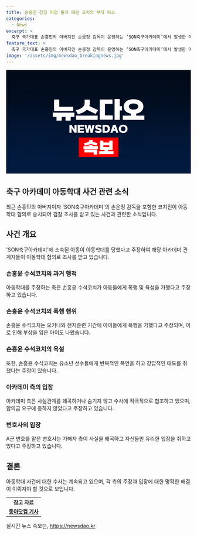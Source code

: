 ```yaml
---
title: 손흥민 친형 피멍 들게 때린 코치의 부자 피소
categories:
  - News
excerpt: >
  축구 국가대표 손흥민의 아버지인 손웅정 감독이 운영하는 ‘SON축구아카데미’에서 발생한 아동학대 고소 사건에 연루된 코치 중 하나가 손흥민의 형 손흥윤 수석코치였다. 이들은 아카데미 소속 유소년 선수들에게 폭언, 욕설, 폭행을 가했으며, 손흥윤 코치는 한 아이에게 욕설과 폭행을 가한 것으로 확인됐다. 이에 대해 손 감독은 사과의 뜻을 표명했지만, 합의금 문제와 관련하여 변호사는 가해자 측이 고소인 측을 거액의 합의금을 요구하는 사람으로 묘사하는 것은 2차 가해라고 주장했다. 
feature_text: >
  축구 국가대표 손흥민의 아버지인 손웅정 감독이 운영하는 ‘SON축구아카데미’에서 발생한 아동학대 고소 사건에 연루된 코치 중 하나가 손흥민의 형 손흥윤 수석코치였다. 이들은 아카데미 소속 유소년 선수들에게 폭언, 욕설, 폭행을 가했으며, 손흥윤 코치는 한 아이에게 욕설과 폭행을 가한 것으로 확인됐다. 이에 대해 손 감독은 사과의 뜻을 표명했지만, 합의금 문제와 관련하여 변호사는 가해자 측이 고소인 측을 거액의 합의금을 요구하는 사람으로 묘사하는 것은 2차 가해라고 주장했다. 
image: '/assets/img/newsdao_breakingnews.jpg'
---
```


<p><img src="/assets/img/newsdao_breakingnews.jpg" alt="pcversion 속보" /></p>

<h2 data-ke-size="size26">축구 아카데미 아동학대 사건 관련 소식</h2>

<p data-ke-size="size16">최근 손흥민의 아버지이자 'SON축구아카데미'의 손운정 감독을 포함한 코치진이 아동학대 혐의로 송치되어 검찰 조사를 받고 있는 사건과 관련한 소식입니다.</p>

<h2 data-ke-size="size24">사건 개요</h2>

<p data-ke-size="size16"> 'SON축구아카데미'에 소속된 아동이 아동학대를 당했다고 주장하여 해당 아카데미 관계자들이 아동학대 혐의로 조사를 받고 있습니다.</p>

<h3 data-ke-size="size20">손흥윤 수석코치의 과거 행적</h3>

<p data-ke-size="size16">아동학대를 주장하는 측은 손흥윤 수석코치가 아동들에게 폭행 및 욕설을 가했다고 주장하고 있습니다.</p>

<h3 data-ke-size="size20">손흥윤 수석코치의 폭행 행위</h3>

<p data-ke-size="size16">손흥윤 수석코치는 오키나와 전지훈련 기간에 아이들에게 폭행을 가했다고 주장되며, 이로 인해 부상을 입은 아이도 나왔습니다.</p>

<h3 data-ke-size="size20">손흥윤 수석코치의 욕설</h3>

<p data-ke-size="size16">또한, 손흥윤 수석코치는 유소년 선수들에게 반복적인 폭언을 하고 강압적인 태도를 취했다는 주장이 있습니다.</p>

<h3 data-ke-size="size20">아카데미 측의 입장</h3>

<p data-ke-size="size16">아카데미 측은 사실관계를 왜곡하거나 숨기지 않고 수사에 적극적으로 협조하고 있으며, 합의금 요구에 응하지 않았다고 주장하고 있습니다.</p>

<h3 data-ke-size="size20">변호사의 입장</h3>

<p data-ke-size="size16">A군 변호를 맡은 변호사는 가해자 측이 사실을 왜곡하고 자신들만 유리한 입장을 취하고 있다고 주장하고 있습니다.</p>

<h2 data-ke-size="size24">결론</h2>

<p data-ke-size="size16">아동학대 사건에 대한 수사는 계속되고 있으며, 각 측의 주장과 입장에 대한 명확한 해결이 이뤄져야 할 것으로 보입니다.</p>

<table>
    <tbody>
        <tr>
            <td style="text-align: center; height: 17px;"><b>참고 자료</b></td>
        </tr>
        <tr>
            <td style="text-align: center; height: 17px;"><a href="https://sports.donga.com/article/all/20210916/109808345/1"><b>동아닷컴 기사</b></a></td>
        </tr>
    </tbody>
</table>
실시간 뉴스 속보는, <a href="https://newsdao.kr" rel="dofollow">https://newsdao.kr</a>



